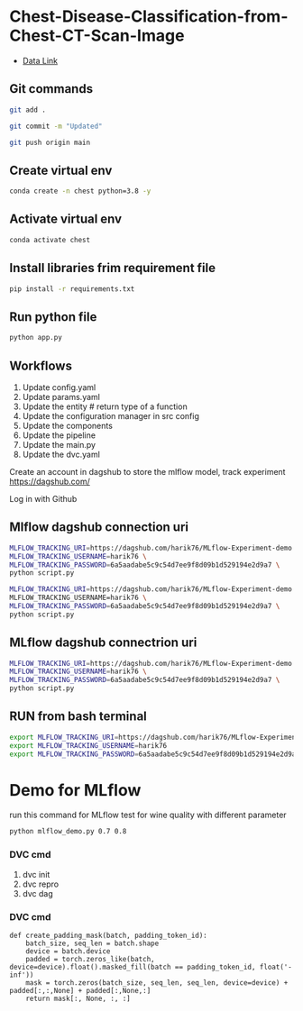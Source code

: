 # Chest-Disease-Classification-from-Chest-CT-Scan-Image

- [Data Link](https://drive.google.com/file/d/1z0mreUtRmR-P-magILsDR3T7M6IkGXtY/view?usp=drive_link)
## Git commands

```bash
git add .

git commit -m "Updated"

git push origin main
```

## Create  virtual env
```bash
conda create -n chest python=3.8 -y
```
## Activate virtual env
```bash
conda activate chest
```
##  Install libraries frim requirement file
```bash
pip install -r requirements.txt
```
##  Run python file
```bash
python app.py
```


## Workflows

1. Update config.yaml 
2. Update params.yaml
3. Update the entity           # return type of a function
4. Update the configuration manager in src config
5. Update the components
6. Update the pipeline 
7. Update the main.py
8. Update the dvc.yaml

Create an account in dagshub to store the mlflow model, track experiment
https://dagshub.com/ 

Log in with Github


## Mlflow dagshub connection uri

```bash
MLFLOW_TRACKING_URI=https://dagshub.com/harik76/MLflow-Experiment-demo.mlflow \
MLFLOW_TRACKING_USERNAME=harik76 \
MLFLOW_TRACKING_PASSWORD=6a5aadabe5c9c54d7ee9f8d09b1d529194e2d9a7 \
python script.py

MLFLOW_TRACKING_URI=https://dagshub.com/harik76/MLflow-Experiment-demo.mlflow\
MLFLOW_TRACKING_USERNAME=harik76 \
MLFLOW_TRACKING_PASSWORD=6a5aadabe5c9c54d7ee9f8d09b1d529194e2d9a7 \
python script.py

```





## MLflow dagshub connectrion uri
```bash
MLFLOW_TRACKING_URI=https://dagshub.com/harik76/MLflow-Experiment-demo.mlflow \
MLFLOW_TRACKING_USERNAME=harik76 \
MLFLOW_TRACKING_PASSWORD=6a5aadabe5c9c54d7ee9f8d09b1d529194e2d9a7 \
python script.py
```

## RUN from bash terminal
```bash
export MLFLOW_TRACKING_URI=https://dagshub.com/harik76/MLflow-Experiment-demo.mlflow
export MLFLOW_TRACKING_USERNAME=harik76 
export MLFLOW_TRACKING_PASSWORD=6a5aadabe5c9c54d7ee9f8d09b1d529194e2d9a7
```

# Demo for MLflow
run this command for MLflow test for wine quality  with different parameter
```bash
python mlflow_demo.py 0.7 0.8
```
### DVC cmd

1. dvc init
2. dvc repro
3. dvc dag

### DVC cmd
```
def create_padding_mask(batch, padding_token_id):
    batch_size, seq_len = batch.shape
    device = batch.device
    padded = torch.zeros_like(batch, device=device).float().masked_fill(batch == padding_token_id, float('-inf'))
    mask = torch.zeros(batch_size, seq_len, seq_len, device=device) + padded[:,:,None] + padded[:,None,:]
    return mask[:, None, :, :]
```
